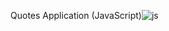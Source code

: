  Quotes Application (JavaScript)![js](https://github.com/user-attachments/assets/a79253b3-6c38-4ff2-96fd-20501e27858b)
